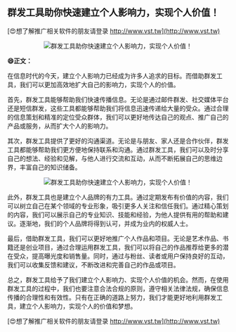 ## **群发工具助你快速建立个人影响力，实现个人价值！**

[😍想了解推广相关软件的朋友请登录 http://www.vst.tw](http://www.vst.tw)

 <center><img src="https://vst.tw/MP4/tuiguang/png/3.png" alt="群发工具助你快速建立个人影响力，实现个人价值！"></center>

**😄正文：**

在信息时代的今天，建立个人影响力已经成为许多人追求的目标。而借助群发工具，我们可以更加高效地扩大自己的影响力，实现个人的价值。

首先，群发工具能够帮助我们快速传播信息。无论是通过邮件群发、社交媒体平台还是短信群发，这些工具都能够帮助我们将信息迅速传递给大量的受众。通过合理的信息策划和精准的定位受众群体，我们可以更好地传达自己的观点、推广自己的产品或服务，从而扩大个人的影响力。

其次，群发工具提供了更好的沟通渠道。无论是与朋友、家人还是合作伙伴，群发工具都能够帮助我们更方便地保持联系和沟通。通过群发工具，我们可以及时分享自己的想法、经验和见解，与他人进行交流和互动，从而不断拓展自己的思维边界，丰富自己的知识储备。

 <center><img src="https://vst.tw/MP4/tuiguang/png/2.png" alt="群发工具助你快速建立个人影响力，实现个人价值！"></center>

此外，群发工具也是建立个人品牌的有力工具。通过定期发布有价值的内容，我们可以树立自己在某个领域的专业形象，吸引更多人关注和信任我们。通过精心策划的内容，我们可以展示自己的专业知识、技能和经验，为他人提供有用的帮助和建议。逐渐地，我们的个人品牌将得到认可，并成为业内的权威人士。

最后，借助群发工具，我们可以更好地推广个人作品和项目。无论是艺术作品、书籍还是创业项目，通过合理运用群发工具，我们可以将自己的作品推荐给更多的潜在受众，提高曝光度和销售量。同时，通过与粉丝、读者或用户保持良好的互动，我们可以收集反馈和建议，不断改进和完善自己的作品或项目。

总之，群发工具给予了我们建立个人影响力、实现个人价值的机会。然而，在使用群发工具的过程中，我们也要注意合法合规的原则，遵守相关法律法规，确保信息传播的合理性和有效性。只有在正确的道路上努力，我们才能更好地利用群发工具，建立个人影响力，实现个人的价值和梦想。

[😍想了解推广相关软件的朋友请登录 http://www.vst.tw](http://www.vst.tw)




